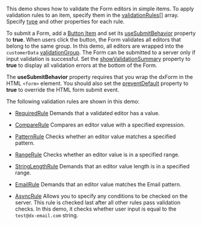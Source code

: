 ﻿This demo shows how to validate the Form editors in simple items. To apply validation rules to an item, specify them in the [validationRules[]](/Documentation/ApiReference/UI_Components/dxValidator/Validation_Rules/) array. Specify [type](/Documentation/ApiReference/UI_Components/dxValidator/Validation_Rules/RequiredRule/#type) and other properties for each rule. 

To submit a Form, add a [Button Item](/Documentation/ApiReference/UI_Components/dxForm/Item_Types/ButtonItem/) and set its [useSubmitBehavior](/Documentation/ApiReference/UI_Components/dxButton/Configuration/#useSubmitBehavior) property to **true**. When users click the button, the Form validates all editors that belong to the same group. In this demo, all editors are wrapped into the `customerData` [validationGroup](/Documentation/ApiReference/UI_Components/dxForm/Configuration/#validationGroup). The Form can be submitted to a server only if input validation is successful. Set the [showValidationSummary](/Documentation/ApiReference/UI_Components/dxForm/Configuration/#showValidationSummary) property to **true** to display all validation errors at the bottom of the Form. 

The **useSubmitBehavior** property requires that you wrap the dxForm in the HTML `<form>` element. You should also set the [preventDefault](/Documentation/ApiReference/Common/Object_Structures/dxEvent/Methods/#preventDefault) property to **true** to override the HTML form submit event. 

The following validation rules are shown in this demo:  
- [RequiredRule](/Documentation/ApiReference/UI_Components/dxValidator/Validation_Rules/RequiredRule/) Demands that a validated editor has a value.

- [CompareRule](/Documentation/ApiReference/UI_Components/dxValidator/Validation_Rules/CompareRule/) Compares an editor value with a specified expression.

- [PatternRule](/Documentation/ApiReference/UI_Components/dxValidator/Validation_Rules/PatternRule/) Checks whether an editor value matches a specified pattern.

- [RangeRule](/Documentation/ApiReference/UI_Components/dxValidator/Validation_Rules/RangeRule/) Checks whether an editor value is in a specified range.

- [StringLengthRule](/Documentation/ApiReference/UI_Components/dxValidator/Validation_Rules/StringLengthRule/) Demands that an editor value length is in a specified range.

- [EmailRule](/Documentation/ApiReference/UI_Components/dxValidator/Validation_Rules/EmailRule/) Demands that an editor value matches the Email pattern.

- [AsyncRule](/Documentation/ApiReference/UI_Components/dxValidator/Validation_Rules/AsyncRule/) Allows you to specify any conditions to be checked on the server. This rule is checked last after all other rules pass validation checks. In this demo, it checks whether user input is equal to the `test@dx-email.com` string.
